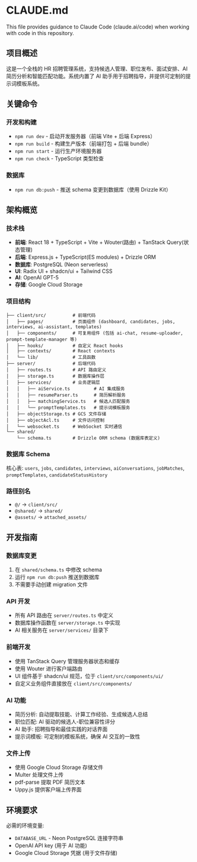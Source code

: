 # CLAUDE.md

This file provides guidance to Claude Code (claude.ai/code) when working with code in this repository.

## 项目概述

这是一个全栈的 HR 招聘管理系统，支持候选人管理、职位发布、面试安排、AI 简历分析和智能匹配功能。系统内置了 AI 助手用于招聘指导，并提供可定制的提示词模板系统。

## 关键命令

### 开发和构建
- `npm run dev` - 启动开发服务器（前端 Vite + 后端 Express）
- `npm run build` - 构建生产版本（前端打包 + 后端 bundle）
- `npm run start` - 运行生产环境服务器
- `npm run check` - TypeScript 类型检查

### 数据库
- `npm run db:push` - 推送 schema 变更到数据库（使用 Drizzle Kit）

## 架构概览

### 技术栈
- **前端**: React 18 + TypeScript + Vite + Wouter(路由) + TanStack Query(状态管理)
- **后端**: Express.js + TypeScript(ES modules) + Drizzle ORM
- **数据库**: PostgreSQL (Neon serverless)
- **UI**: Radix UI + shadcn/ui + Tailwind CSS
- **AI**: OpenAI GPT-5
- **存储**: Google Cloud Storage

### 项目结构
```
├── client/src/          # 前端代码
│   ├── pages/           # 页面组件 (dashboard, candidates, jobs, interviews, ai-assistant, templates)
│   ├── components/      # 可复用组件 (包括 ai-chat, resume-uploader, prompt-template-manager 等)
│   ├── hooks/           # 自定义 React hooks
│   ├── contexts/        # React contexts
│   └── lib/             # 工具函数
├── server/              # 后端代码
│   ├── routes.ts        # API 路由定义
│   ├── storage.ts       # 数据库操作层
│   ├── services/        # 业务逻辑层
│   │   ├── aiService.ts         # AI 集成服务
│   │   ├── resumeParser.ts      # 简历解析服务
│   │   ├── matchingService.ts   # 候选人匹配服务
│   │   └── promptTemplates.ts   # 提示词模板服务
│   ├── objectStorage.ts # GCS 文件存储
│   ├── objectAcl.ts     # 文件访问控制
│   └── websocket.ts     # WebSocket 实时通信
└── shared/
    └── schema.ts        # Drizzle ORM schema (数据库表定义)
```

### 数据库 Schema
核心表: `users`, `jobs`, `candidates`, `interviews`, `aiConversations`, `jobMatches`, `promptTemplates`, `candidateStatusHistory`

### 路径别名
- `@/` → `client/src/`
- `@shared/` → `shared/`
- `@assets/` → `attached_assets/`

## 开发指南

### 数据库变更
1. 在 `shared/schema.ts` 中修改 schema
2. 运行 `npm run db:push` 推送到数据库
3. 不需要手动创建 migration 文件

### API 开发
- 所有 API 路由在 `server/routes.ts` 中定义
- 数据库操作函数在 `server/storage.ts` 中实现
- AI 相关服务在 `server/services/` 目录下

### 前端开发
- 使用 TanStack Query 管理服务器状态和缓存
- 使用 Wouter 进行客户端路由
- UI 组件基于 shadcn/ui 规范，位于 `client/src/components/ui/`
- 自定义业务组件直接放在 `client/src/components/`

### AI 功能
- 简历分析: 自动提取技能、计算工作经验、生成候选人总结
- 职位匹配: AI 驱动的候选人-职位兼容性评分
- AI 助手: 招聘指导和最佳实践的对话界面
- 提示词模板: 可定制的模板系统，确保 AI 交互的一致性

### 文件上传
- 使用 Google Cloud Storage 存储文件
- Multer 处理文件上传
- pdf-parse 提取 PDF 简历文本
- Uppy.js 提供客户端上传界面

## 环境要求

必需的环境变量:
- `DATABASE_URL` - Neon PostgreSQL 连接字符串
- OpenAI API key (用于 AI 功能)
- Google Cloud Storage 凭据 (用于文件存储)